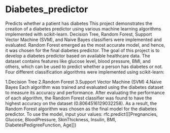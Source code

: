 # Diabetes_predictor
Predicts whether a patient has diabetes
This project demonstrates the creation of a diabetes predictor using various machine learning algorithms implemented with scikit-learn. Decision Tree, Random Forest, Support Vector Machine (SVM), and Naive Bayes classifiers were implemented and evaluated. Random Forest emerged as the most accurate model, and hence, it was chosen for the final diabetes predictor.
The goal of this project is to develop a diabetes predictor based on available healthcare data. The dataset contains features like glucose level, blood pressure, BMI, and others, which can be used to predict whether a person has diabetes or not.
Four different classification algorithms were implemented using scikit-learn:

1.Decision Tree
2.Random Forest
3.Support Vector Machine (SVM)
4.Naive Bayes
Each algorithm was trained and evaluated using the diabetes dataset to measure its accuracy and performance.
After evaluating the performance of each algorithm, the Random Forest classifier was found to have the highest accuracy on the dataset (0.8064516129032258). As a result, the Random Forest algorithm was chosen as the final model for the diabetes predictor.
To use the model, input your values:
rfc.predict([[Pregnancies, Glucose, BloodPressure, SkinThickness, Insulin, BMI, DiabetesPedigreeFunction, Age]])
